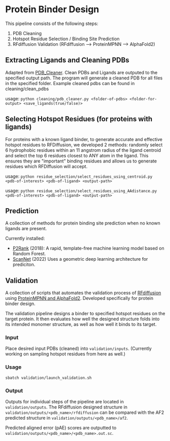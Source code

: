 # Protein Binder Design

This pipeline consists of the following steps:
1. PDB Cleaning
2. Hotspot Residue Selection / Binding Site Prediction
3. RFdiffusion Validation (RFdiffusion --> ProteinMPNN --> AlphaFold2)

## Extracting Ligands and Cleaning PDBs
Adapted from [PDB_Cleaner](https://github.com/LePingKYXK/PDB_cleaner). Clean PDBs and Ligands are outputed to the specified output path. The program will generate a cleaned PDB for all files in the specified folder. Example cleaned pdbs can be found in cleaning/clean_pdbs

usage: `python cleaning/pdb_cleaner.py <folder-of-pdbs> <folder-for-output> <save_ligands(true/false)>`

## Selecting Hotspot Residues (for proteins with ligands)
For proteins with a known ligand binder, to generate accurate and effective hotspot residues to RFDiffusion, we developed 2 methods: randomly select 6 hydrophobic residues within an 11 angstrom radius of the ligand centroid and select the top 6 residues closest to ANY atom in the ligand. This ensures they are "important" binding residues and allows us to generate residues which RFDiffusion will accept.

usage: `python residue_selection/select_residues_using_centroid.py <pdb-of-interest> <pdb-of-ligand> <output-path>`

usage: `python residue_selection/select_residues_using_AAdistance.py <pdb-of-interest> <pdb-of-ligand> <output-path>`

## Prediction

A collection of methods for protein binding site prediction when no known ligands are present.

Currently installed:
* [P2Rank](https://github.com/rdk/p2rank) (2018): A rapid, template-free machine learning model based on Random Forest.
* [ScanNet](https://github.com/jertubiana/ScanNet) (2022) Uses a geometric deep learning architecture for prediciton.

## Validation

A collection of scripts that automates the validation process of [RFdiffusion](https://github.com/RosettaCommons/RFdiffusion) using [ProteinMPNN and AlphaFold2](https://github.com/nrbennet/dl_binder_design). Developed specifically for protein binder design.
 
The validation pipeline designs a binder to specified hotspot residues on the target protein. It then evaluates how well the designed structure folds into its intended monomer structure, as well as how well it binds to its target.
 
### Input
Place desired input PDBs (cleaned) into `validation/inputs`. (Currently working on sampling hotspot residues from here as well.)
 
### Usage
`sbatch validation/launch_validation.sh`
 
### Output
Outputs for individual steps of the pipeline are located in `validation/outputs`. The RFdiffusion designed structure in `validation/outputs/<pdb_name>/rfdiffusion` can be compared with the AF2 predicted structure in `validation/outputs/<pdb_name>/af2`.
 
Predicted aligned error (pAE) scores are outputted to `validation/outputs/<pdb_name>/<pdb_name>.out.sc`.


